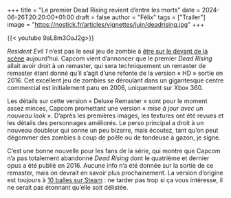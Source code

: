 +++
title = "Le premier Dead Rising revient d’entre les morts"
date = 2024-06-26T20:20:00+01:00
draft = false
author = "Félix"
tags = ["Trailer"]
image = "https://nostick.fr/articles/vignettes/juin/deadrising.jpg"
+++

{{< youtube 9aL8m3OaJ2g>}}

*Resident Evil 1* n’est pas le seul jeu de zombie à [être sur le devant de la scène](https://nostick.fr/articles/2024/juin/2604-premier-resident-evil-de-retour-sur-gog/) aujourd’hui. Capcom vient d’annoncer que le premier *Dead Rising* allait avoir droit à un remaster, qui sera techniquement un remaster de remaster étant donné qu’il s’agit d’une refonte de la version « HD » sortie en 2016. Cet excellent jeu de zombies se déroulant dans un gigantesque centre commercial est initialement paru en 2006, uniquement sur Xbox 360. 

Les détails sur cette version « Deluxe Remaster » sont pour le moment assez minces, Capcom promettant une version « *mise à jour avec un nouveau look* ». D’après les premières images, les textures ont été revues et les détails des personnages améliorés. Le perso principal a droit à un nouveau doubleur qui sonne un peu bizarre, mais écoutez, tant qu’on peut dégommer des zombies à coup de poêle ou de tondeuse à gazon, je signe.

C’est une bonne nouvelle pour les fans de la série, qui montre que Capcom n’a pas totalement abandonné *Dead Rising* dont le quatrième et dernier opus a été publié en 2016. Aucune info n’a été donnée sur la sortie de ce remaster, mais on devrait en savoir plus prochainement. La version d’origine est toujours à [10 balles sur Steam](https://store.steampowered.com/app/427190/DEAD_RISING/?l=french) : ne tarder pas trop si ça vous intéresse, il ne serait pas étonnant qu’elle soit délistée. 